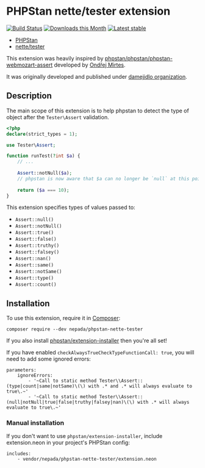 # PHPStan nette/tester extension

[![Build Status](https://travis-ci.org/nepada/phpstan-nette-tester.svg?branch=master)](https://travis-ci.org/nepada/phpstan-nette-tester)
[![Downloads this Month](https://img.shields.io/packagist/dm/nepada/phpstan-nette-tester.svg)](https://packagist.org/packages/nepada/phpstan-nette-tester)
[![Latest stable](https://img.shields.io/packagist/v/nepada/phpstan-nette-tester.svg)](https://packagist.org/packages/nepada/phpstan-nette-tester)


* [PHPStan](https://github.com/phpstan/phpstan)
* [nette/tester](https://github.com/nette/tester)

This extension was heavily inspired by [phpstan/phpstan/phpstan-webmozart-assert](https://github.com/phpstan/phpstan-webmozart-assert) developed by [Ondřej Mirtes](https://github.com/ondrejmirtes).

It was originally developed and published under [damejidlo organization](https://github.com/damejidlo).

## Description

The main scope of this extension is to help phpstan to detect the type of object after the `Tester\Assert` validation.

```php
<?php
declare(strict_types = 1);

use Tester\Assert;

function runTest(?int $a) {
	// ...
  
	Assert::notNull($a);
	// phpstan is now aware that $a can no longer be `null` at this point
  
	return ($a === 10);
}
```

This extension specifies types of values passed to:

* `Assert::null()`
* `Assert::notNull()`
* `Assert::true()`
* `Assert::false()`
* `Assert::truthy()`
* `Assert::falsey()`
* `Assert::nan()`
* `Assert::same()`
* `Assert::notSame()`
* `Assert::type()`
* `Assert::count()`


## Installation

To use this extension, require it in [Composer](https://getcomposer.org/):

```
composer require --dev nepada/phpstan-nette-tester
```

If you also install [phpstan/extension-installer](https://github.com/phpstan/extension-installer) then you're all set!

If you have enabled `checkAlwaysTrueCheckTypeFunctionCall: true`, you will need to add some ignored errors:
```
parameters:
	ignoreErrors:
		- '~Call to static method Tester\\Assert::(type|count|same|notSame)\(\) with .* and .* will always evaluate to true\.~'
		- '~Call to static method Tester\\Assert::(null|notNull|true|false|truthy|falsey|nan)\(\) with .* will always evaluate to true\.~'
```

### Manual installation</summary>

If you don't want to use `phpstan/extension-installer`, include extension.neon in your project's PHPStan config:

```
includes:
    - vendor/nepada/phpstan-nette-tester/extension.neon
```
